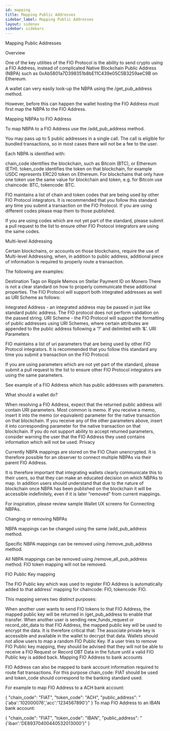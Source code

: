 ```yaml
---
id: mapping
title: Mapping Public Addresses
sidebar_label: Mapping Public Addresses
layout: sidenav
sidebar: sidebars
---
```


Mapping Public Addresses

Overview

One of the key utilities of the FIO Protocol is the ability to send crypto using a FIO Address, instead of complicated Native Blockchain Public Address (NBPA) such as 0xAb5801a7D398351b8bE11C439e05C5B3259aeC9B on Ethereum.

A wallet can very easily look-up the NBPA using the /get_pub_address method.

However, before this can happen the wallet hosting the FIO Address must first map the NBPA to the FIO Address.

Mapping NBPAs to FIO Address

To map NBPA to a FIO Address use the /add_pub_address method.

You may pass up to 5 public addresses in a single call. The call is eligible for bundled transactions, so in most cases there will not be a fee to the user.

Each NBPA is identified with:

chain_code identifies the blockchain, such as Bitcoin (BTC), or Ethereum (ETH).
token_code identifies the token on that blockchain, for example USDC represents ERC20 token on Ethereum.
For blockchains that only have one token use the same value for blockchain and token, e.g. for Bitcoin use chaincode: BTC, tokencode: BTC.

FIO maintains a list of chain and token codes that are being used by other FIO Protocol integrators. It is recommended that you follow this standard any time you submit a transaction on the FIO Protocol. If you are using different codes please map them to those published.

If you are using codes which are not yet part of the standard, please submit a pull request to the list to ensure other FIO Protocol integrators are using the same codes.

Multi-level Addressing

Certain blockchains, or accounts on those blockchains, require the use of Multi-level Addressing, when, in addition to public address, additional piece of information is required to properly route a transaction.

The following are examples:

Destination Tags on Ripple
Memos on Stellar
Payment ID on Monero
There is not a clear standard on how to properly communicate these additional properties. The FIO Protocol will support both integrated addresses as well as URI Scheme as follows:

Integrated Address - an integrated address may be passed in just like standard public address. The FIO protocol does not perform validation on the passed string.
URI Scheme - the FIO Protocol will support the formatting of public addresses using URI Schemes, where certain attributes are appended to the public address following a ‘?’ and delimited with ‘&’.
URI Parameters

FIO maintains a list of uri parameters that are being used by other FIO Protocol integrators. It is recommended that you follow this standard any time you submit a transaction on the FIO Protocol.

If you are using parameters which are not yet part of the standard, please submit a pull request to the list to ensure other FIO Protocol integrators are using the same parameters.

See example of a FIO Address which has public addresses with parameters.

What should a wallet do?

When resolving a FIO Address, expect that the returned public address will contain URI parameters.
Most common is memo. If you receive a memo, insert it into the memo (or equivalent) parameter for the native transaction on that blockchain.
If you receive any of the other parameters above, insert it into corresponding parameter for the native transaction on that blockchain.
If you do not support ability to accept returned parameters, consider warning the user that the FIO Address they used contains information which will not be used.
Privacy

Currently NBPA mappings are stored on the FIO Chain unencrypted. It is therefore possible for an observer to connect multiple NBPAs via their parent FIO Address.

It is therefore important that integrating wallets clearly communicate this to their users, so that they can make an educated decision on which NBPAs to map. In addition users should understand that due to the nature of blockchain once NBPA has been published on the blockchain it will be accessible indefinitely, even if it is later “removed” from current mappings.

For inspiration, please review sample Wallet UX screens for Connecting NBPAs.

Changing or removing NBPAs

NBPA mappings can be changed using the same /add_pub_address method.

Specific NBPA mappings can be removed using /remove_pub_address method.

All NBPA mappings can be removed using /remove_all_pub_address method. FIO token mapping will not be removed.

FIO Public Key mapping

The FIO Public key which was used to register FIO Address is automatically added to that address’ mapping for chaincode: FIO, tokencode: FIO.

This mapping serves two distinct purposes:

When another user wants to send FIO tokens to that FIO Address, the mapped public key will be returned in /get_pub_address to enable that transfer.
When another user is sending new_funds_request or record_obt_data to that FIO Address, the mapped public key will be used to encrypt the data. It is therefore critical that:
The associate private key is accessible and available in the wallet to decrypt that data. Wallets should not allow users to map a random FIO Public Key.
If a user tries to remove FIO Public key mapping, they should be advised that they will not be able to receive a FIO Request or Record OBT Data in the future until a valid FIO Public key is added back.
Mapping FIO Address to bank accounts

FIO Address can also be mapped to bank account information required to route fiat transactions. For this purpose chain_code: FIAT should be used and token_code should correspond to the banking standard used.

For example to map FIO Address to a ACH bank account:

{
	"chain_code": "FIAT",
	"token_code": "ACH",
	"public_address": "{'aba':'102000076','acc':'1234567890'}"
}
To map FIO Address to an IBAN bank account:

{
	"chain_code": "FIAT",
	"token_code": "IBAN",
	"public_address": "{'iban':'DE89370400440532013000'}"
}

